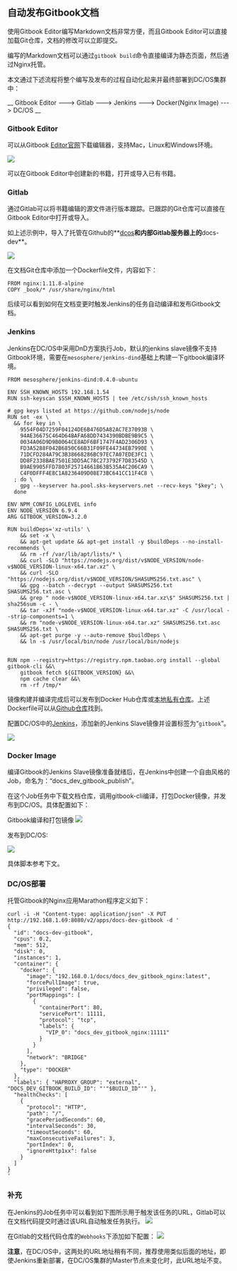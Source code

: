 ## 自动发布Gitbook文档

使用Gitbook Editor编写Markdown文档非常方便，而且Gitbook Editor可以直接加载Git仓库，文档的修改可以立即提交。

编写的Markdown文档可以通过`gitbook build`命令直接编译为静态页面，然后通过Nginx托管。

本文通过下述流程将整个编写及发布的过程自动化起来并最终部署到DC/OS集群中：

__
Gitbook Editor ---> Gitlab ---> Jenkins ---> Docker(Nginx Image) ---> DC/OS
__

### Gitbook Editor
可以从Gitbook [Editor官网](https://www.gitbook.com/editor)下载编辑器，支持Mac，Linux和Windows环境。

![](/assets/dcos_gitbook_editor.png)

可以在Gitbook Editor中创建新的书籍，打开或导入已有书籍。

### Gitlab

通过Gitlab可以将书籍编辑的源文件进行版本跟踪。已跟踪的Git仓库可以直接在Gitbook Editor中打开或导入。

如上述示例中，导入了托管在Github的**[dcos](https://github.com/christtrc/dcos)**和内部Gitlab服务器上的**docs-dev**。

![](/assets/dcos_gitbook_editor_detail.png)

在文档Git仓库中添加一个Dockerfile文件，内容如下：

```
FROM nginx:1.11.8-alpine
COPY _book/* /usr/share/nginx/html
```

后续可以看到如何在文档变更时触发Jenkins的任务自动编译和发布Gitbook文档。

### Jenkins

Jenkins在DC/OS中采用DnD方案执行Job，默认的jenkins slave镜像不支持Gitbook环境，需要在`mesosphere/jenkins-dind`基础上构建一下gitbook编译环境。

```
FROM mesosphere/jenkins-dind:0.4.0-ubuntu

ENV SSH_KNOWN_HOSTS 192.168.1.54
RUN ssh-keyscan $SSH_KNOWN_HOSTS | tee /etc/ssh/ssh_known_hosts

# gpg keys listed at https://github.com/nodejs/node
RUN set -ex \
  && for key in \
    9554F04D7259F04124DE6B476D5A82AC7E37093B \
    94AE36675C464D64BAFA68DD7434390BDBE9B9C5 \
    0034A06D9D9B0064CE8ADF6BF1747F4AD2306D93 \
    FD3A5288F042B6850C66B31F09FE44734EB7990E \
    71DCFD284A79C3B38668286BC97EC7A07EDE3FC1 \
    DD8F2338BAE7501E3DD5AC78C273792F7D83545D \
    B9AE9905FFD7803F25714661B63B535A4C206CA9 \
    C4F0DFFF4E8C1A8236409D08E73BC641CC11F4C8 \
  ; do \
    gpg --keyserver ha.pool.sks-keyservers.net --recv-keys "$key"; \
  done

ENV NPM_CONFIG_LOGLEVEL info
ENV NODE_VERSION 6.9.4
ARG GITBOOK_VERSION=3.2.0

RUN buildDeps='xz-utils' \
    && set -x \
    && apt-get update && apt-get install -y $buildDeps --no-install-recommends \
    && rm -rf /var/lib/apt/lists/* \
    && curl -SLO "https://nodejs.org/dist/v$NODE_VERSION/node-v$NODE_VERSION-linux-x64.tar.xz" \
    && curl -SLO "https://nodejs.org/dist/v$NODE_VERSION/SHASUMS256.txt.asc" \
    && gpg --batch --decrypt --output SHASUMS256.txt SHASUMS256.txt.asc \
    && grep " node-v$NODE_VERSION-linux-x64.tar.xz\$" SHASUMS256.txt | sha256sum -c - \
    && tar -xJf "node-v$NODE_VERSION-linux-x64.tar.xz" -C /usr/local --strip-components=1 \
    && rm "node-v$NODE_VERSION-linux-x64.tar.xz" SHASUMS256.txt.asc SHASUMS256.txt \
    && apt-get purge -y --auto-remove $buildDeps \
    && ln -s /usr/local/bin/node /usr/local/bin/nodejs


RUN npm --registry=https://registry.npm.taobao.org install --global gitbook-cli &&\
	gitbook fetch ${GITBOOK_VERSION} &&\
	npm cache clear &&\
	rm -rf /tmp/*

```

镜像构建并编译完成后可以发布到Docker Hub仓库或[本地私有仓库](/dcos-service-pre-private-docker-registry.md)。上述Dockerfile可以从[Github仓库](https://github.com/christtrc/docker-jenkins-gitbook-agent)找到。

配置DC/OS中的[Jenkins](/dcos-service-jenkins.md)，添加新的Jenkins Slave镜像并设置标签为“`gitbook`”。

![](/assets/dcos_gitbook_jenkins_slave.png)

### Docker Image

编译Gitbook的Jenkins Slave镜像准备就绪后，在Jenkins中创建一个自由风格的Job，命名为：“docs_dev_gitbook_publish”。

在这个Job任务中下载文档仓库，调用gitbook-cli编译，打包Docker镜像，并发布到DC/OS。具体配置如下：

Gitbook编译和打包镜像
![](/assets/dcos_gitbook_jenkins_job_build.png)

发布到DC/OS:

![](/assets/dcos_gitbook_job_deploy.png)

具体脚本参考下文。

### DC/OS部署

托管Gitbook的Nginx应用Marathon程序定义如下：

```
curl -i -H "Content-type: application/json" -X PUT http://192.168.1.69:8080/v2/apps/docs-dev-gitbook -d '
{
  "id": "docs-dev-gitbook",
  "cpus": 0.2,
  "mem": 512,
  "disk": 0,
  "instances": 1,
  "container": {
    "docker": {
      "image": "192.168.0.1/docs/docs_dev_gitbook_nginx:latest",
      "forcePullImage": true,
      "privileged": false,
      "portMappings": [
        {
          "containerPort": 80,
          "servicePort": 11111,
          "protocol": "tcp",
          "labels": {
            "VIP_0": "docs_dev_gitbook_nginx:11111"
          }
        }
      ],
      "network": "BRIDGE"
    },
    "type": "DOCKER"
  },
  "labels": { "HAPROXY_GROUP": "external", "DOCS_DEV_GITBOOK_BUILD_ID": "'"$BUILD_ID"'" },
  "healthChecks": [
    {
      "protocol": "HTTP",
      "path": "/",
      "gracePeriodSeconds": 60,
      "intervalSeconds": 30,
      "timeoutSeconds": 60,
      "maxConsecutiveFailures": 3,
      "portIndex": 0,
      "ignoreHttp1xx": false
    }
  ]
}
'
```

### 补充

在Jenkins的Job任务中可以看到如下图所示用于触发该任务的URL，Gitlab可以在文档代码提交时通过该URL自动触发任务执行。
![](/assets/dcos_gitbook_job_trigger.png)

在Gitlab的文档代码仓库的`Webhooks`下添加如下配置：
![](/assets/dcos_gitbook_gitlab_webhooks.png)

__注意__，在DC/OS中，这两处的URL地址稍有不同，推荐使用类似后面的地址，即使Jenkins重新部署，在DC/OS集群的Master节点未变化时，此URL地址不变。
